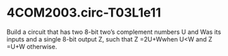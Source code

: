 # 4COM2003.circ-T03L1e11
Build a circuit that has two 8-bit two’s complement numbers U and  Was its inputs and a single 8-bit output Z, such that  Z =2U+Wwhen U&lt;W  and Z =U+W otherwise.
